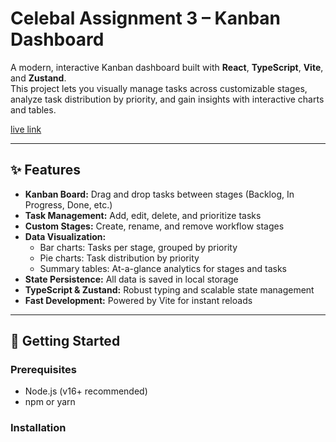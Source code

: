 # Celebal Assignment 3 – Kanban Dashboard

A modern, interactive Kanban dashboard built with **React**, **TypeScript**, **Vite**, and **Zustand**.  
This project lets you visually manage tasks across customizable stages, analyze task distribution by priority, and gain insights with interactive charts and tables.

[live link](https://celebalassignment3and4.netlify.app/)


---

## ✨ Features

- **Kanban Board:** Drag and drop tasks between stages (Backlog, In Progress, Done, etc.)
- **Task Management:** Add, edit, delete, and prioritize tasks
- **Custom Stages:** Create, rename, and remove workflow stages
- **Data Visualization:**  
  - Bar charts: Tasks per stage, grouped by priority  
  - Pie charts: Task distribution by priority  
  - Summary tables: At-a-glance analytics for stages and tasks
- **State Persistence:** All data is saved in local storage
- **TypeScript & Zustand:** Robust typing and scalable state management
- **Fast Development:** Powered by Vite for instant reloads

---

## 🚀 Getting Started

### Prerequisites

- Node.js (v16+ recommended)
- npm or yarn

### Installation

